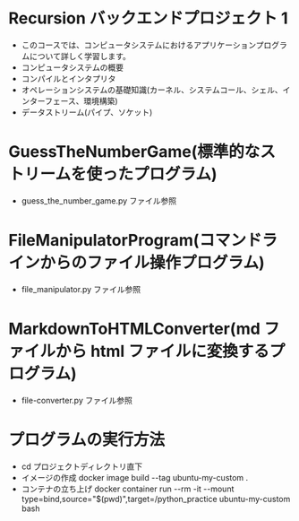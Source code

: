 # Recursion バックエンドプロジェクト 1

- このコースでは、コンピュータシステムにおけるアプリケーションプログラムについて詳しく学習します。
- コンピュータシステムの概要
- コンパイルとインタプリタ
- オペレーションシステムの基礎知識(カーネル、システムコール、シェル、インターフェース、環境構築)
- データストリーム(パイプ、ソケット)

# GuessTheNumberGame(標準的なストリームを使ったプログラム)

- guess_the_number_game.py ファイル参照

# FileManipulatorProgram(コマンドラインからのファイル操作プログラム)

- file_manipulator.py ファイル参照

# MarkdownToHTMLConverter(md ファイルから html ファイルに変換するプログラム)

- file-converter.py ファイル参照

# プログラムの実行方法
- cd プロジェクトディレクトリ直下
- イメージの作成 docker image build --tag ubuntu-my-custom .
- コンテナの立ち上げ docker container run --rm -it --mount type=bind,source="$(pwd)",target=/python_practice ubuntu-my-custom bash
